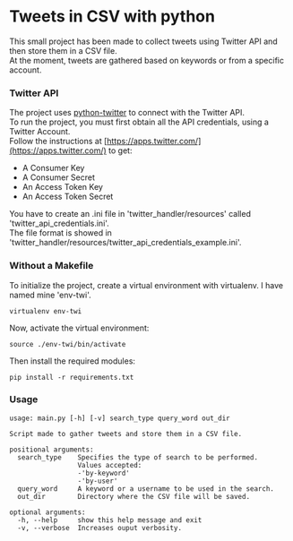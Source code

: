 # Tweets in CSV with python

This small project has been made to collect tweets using Twitter API and then store them in a CSV file.  
At the moment, tweets are gathered based on keywords or from a specific account.  

### Twitter API
The project uses [python-twitter](https://github.com/bear/python-twitter) to connect with the Twitter API.  
To run the project, you must first obtain all the API credentials, using a Twitter Account.  
Follow the instructions at [https://apps.twitter.com/](https://apps.twitter.com/) to get:  

* A Consumer Key
* A Consumer Secret
* An Access Token Key
* An Access Token Secret

You have to create an .ini file in 'twitter_handler/resources' called 'twitter_api_credentials.ini'.  
The file format is showed in 'twitter_handler/resources/twitter_api_credentials_example.ini'.  

### Without a Makefile
To initialize the project, create a virtual environment with virtualenv. I have named mine 'env-twi'.  
```
virtualenv env-twi
```

Now, activate the virtual environment:  
```
source ./env-twi/bin/activate
```

Then install the required modules:  
```
pip install -r requirements.txt
```

### Usage
```
usage: main.py [-h] [-v] search_type query_word out_dir

Script made to gather tweets and store them in a CSV file.

positional arguments:
  search_type    Specifies the type of search to be performed.
                 Values accepted:
                 -'by-keyword'
                 -'by-user'
  query_word     A keyword or a username to be used in the search.
  out_dir        Directory where the CSV file will be saved.

optional arguments:
  -h, --help     show this help message and exit
  -v, --verbose  Increases ouput verbosity.

```
